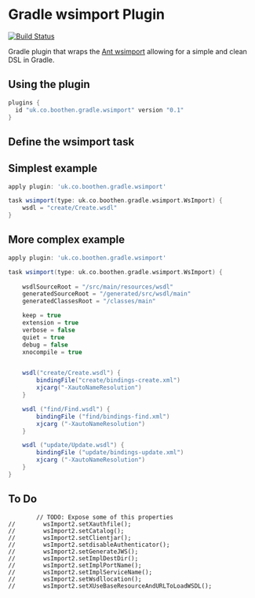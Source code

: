 Gradle wsimport Plugin
======================


[![Build Status](https://secure.travis-ci.org/boothen/gradle-wsimport.png)](http://travis-ci.org/boothen/gradle-wsimport)


Gradle plugin that wraps the [Ant wsimport](https://javaee.github.io/metro-jax-ws/doc/user-guide/ch04.html#tools-wsimport-ant-task) allowing for a simple and clean DSL in Gradle.

## Using the plugin

```groovy
plugins {
  id "uk.co.boothen.gradle.wsimport" version "0.1"
}
```

## Define the wsimport task



## Simplest example

```groovy
apply plugin: 'uk.co.boothen.gradle.wsimport'

task wsimport(type: uk.co.boothen.gradle.wsimport.WsImport) {
    wsdl = "create/Create.wsdl"
}
```

## More complex example

```groovy
apply plugin: 'uk.co.boothen.gradle.wsimport'

task wsimport(type: uk.co.boothen.gradle.wsimport.WsImport) {
    
    wsdlSourceRoot = "/src/main/resources/wsdl"
    generatedSourceRoot = "/generated/src/wsdl/main"
    generatedClassesRoot = "/classes/main"

    keep = true
    extension = true
    verbose = false
    quiet = true
    debug = false
    xnocompile = true


    wsdl("create/Create.wsdl") {
        bindingFile("create/bindings-create.xml")
        xjcarg("-XautoNameResolution")
    }

    wsdl ("find/Find.wsdl") {
        bindingFile ("find/bindings-find.xml")
        xjcarg ("-XautoNameResolution")
    }

    wsdl ("update/Update.wsdl") {
        bindingFile ("update/bindings-update.xml")
        xjcarg ("-XautoNameResolution")
    }
}
```

## To Do
```
        // TODO: Expose some of this properties
//        wsImport2.setXauthfile();
//        wsImport2.setCatalog();
//        wsImport2.setClientjar();
//        wsImport2.setdisableAuthenticator();
//        wsImport2.setGenerateJWS();
//        wsImport2.setImplDestDir();
//        wsImport2.setImplPortName();
//        wsImport2.setImplServiceName();
//        wsImport2.setWsdllocation();
//        wsImport2.setXUseBaseResourceAndURLToLoadWSDL();
```